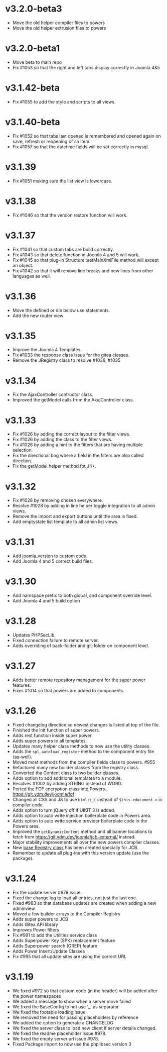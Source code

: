 # v3.2.0-beta3

- Move the old helper compiler files to powers
- Move the old helper extrusion files to powers

# v3.2.0-beta1

- Move beta to main repo
- Fix #1053 so that the right and left tabs display correctly in Joomla 4&5

# v3.1.42-beta

- Fix #1055 to add the style and scripts to all views.

# v3.1.40-beta

- Fix #1052 so that tabs last opened is remembered and opened again on save, refresh or reopening of an item.
- Fix #1057 so that the datetime fields will be set correctly in mysql.

# v3.1.39

- Fix #1051 making sure the list view is lowercase.

# v3.1.38

- Fix #1046 so that the version restore function will work.

# v3.1.37

- Fix #1041 so that custom tabs are build correctly.
- Fix #1043 so that delete function in Joomla 4 and 5 will work.
- Fix #1045 so that plug-in Structure::setMainXmlFile method will except an object.
- Fix #1042 so that it will remove line breaks and new lines from other languages as well.

# v3.1.36

- Move the defined or die below use statements.
- Add the new router view

# v3.1.35

- Improve the Joomla 4 Templates.
- Fix #1033 the response class issue for the gitea classes.
- Remove the JRegistry class to resolve #1036, #1035

# v3.1.34

- Fix the AjaxController contructor class.
- Improved the getModel calls from the AxajController class.

# v3.1.33

- Fix #1026 by adding the correct layout to the filter views.
- Fix #1026 by adding the class to the filter views.
- Fix #1026 by adding a hint to the filters that are having multiple selection.
- Fix the directional bog where a field in the filters are also called direction.
- Fix the getModel helper method fot J4+.

# v3.1.32

- Fix #1026 by removing chosen everywhere.
- Resolve #1028 by adding in line helper toggle integration to all admin views.
- Remove the import and export buttons until the area is fixed.
- Add emptystate list template to all admin list views.

# v3.1.31

- Add joomla_version to custom code.
- Add Joomla 4 and 5 correct build files.

# v3.1.30

- Add namspace prefix to both global, and component override level.
- Add Joomla 4 and 5 build option

# v3.1.28

- Updates PHPSecLib.
- Fixed connection failure to remote server.
- Adds overriding of back-folder and git-folder on component level.

# v3.1.27

- Adds better remote repository management for the super power features.
- Fixes #1014 so that powers are added to components.

# v3.1.26

- Fixed changelog direction so newest changes is listed at top of the file.
- Finished the init function of super powers.
- Adds rest function inside super power.
- Adds super powers to all templates.
- Updates many helper class methods to now use the utility classes.
- Adds the `spl_autoload_register` method to the component entry file (as-well).
- Moved most methods from the compiler fields class to powers. #955
- Refactored many new builder classes from the registry class.
- Converted the Content class to two builder classes.
- Adds option to add additional templates to a module.
- Resolves #1002 by adding STRING instead of WORD.
- Ported the FOF encryption class into Powers. https://git.vdm.dev/joomla/fof
- Changed all CSS and JS to use `Html::_(` instead of `$this->document->` in compiler code.
- Adds option to turn jQuery off if UIKIT 3 is added.
- Adds option to auto write injection boilerplate code in Powers area.
- Adds option to auto write service provider boilerplate code in the Powers area.
- Improved the `getDynamicContent` method and all banner locations to fetch from https://git.vdm.dev/joomla/jcb-external/ instead.
- Major stability improvements all over the new powers complier classes.
- New [base Registry class](https://git.vdm.dev/joomla/super-powers/src/branch/master/src/7e822c03-1b20-41d1-9427-f5b8d5836af7) has been created specially for JCB.
- Remember to update all plug-ins with this version update (use the package).

# v3.1.24

- Fix the update server #978 issue.
- Fixed the change log to load all entries, not just the last one.
- Fixed #983 so that database updates are created when adding a new adminview
- Moved a few builder arrays to the Compiler Registry
- Adds super powers to JCB
- Adds Gitea API library
- Improves Power filters
- Fix #991 to add the Utilities service class
- Adds Superpower Key (SPK) replacement feature
- Adds Superpower search (GREP) feature
- Adds Power Insert/Update Classes
- Fix #995 that all update sites are using the correct URL

# v3.1.19

- We fixed #972 so that custom code (in the header) will be added after the power namespaces
- We added a message to show when a server move failed
- We fixed the BaseConfig to not use '_' as separator
- We fixed the footable loading issue
- We removed the need for passing placeholders by reference
- We added the option to generate a CHANGELOG
- We fixed the server class to load new client if server details changed.
- We fixed the readme placeholder issue #978.
- We fixed the empty server url issue #978.
- Fixed Package import to now use the phplibsec version 3
